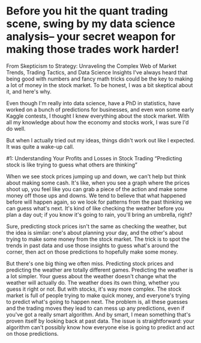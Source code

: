 # Before you hit the quant trading scene, swing by my data science analysis– your secret weapon for making those trades work harder!
From Skepticism to Strategy: Unraveling the Complex Web of Market Trends, Trading Tactics, and Data Science Insights
I've always heard that being good with numbers and fancy math tricks could be the key to making a lot of money in the stock market. To be honest, I was a bit skeptical about it, and here's why.

Even though I'm really into data science, have a PhD in statistics, have worked on a bunch of predictions for businesses, and even won some early Kaggle contests, I thought I knew everything about the stock market. With all my knowledge about how the economy and stocks work, I was sure I'd do well.

But when I actually tried out my ideas, things didn't work out like I expected. It was quite a wake-up call.

#1: Understanding Your Profits and Losses in Stock Trading 
“Predicting stock is like trying to guess what others are thinking”

When we see stock prices jumping up and down, we can't help but think about making some cash. It's like, when you see a graph where the prices shoot up, you feel like you can grab a piece of the action and make some money off those ups and downs. We tend to believe that what happened before will happen again, so we look for patterns from the past thinking we can guess what's next. It's kind of like checking the weather before you plan a day out; if you know it's going to rain, you'll bring an umbrella, right? 

Sure, predicting stock prices isn't the same as checking the weather, but the idea is similar: one's about planning your day, and the other's about trying to make some money from the stock market. The trick is to spot the trends in past data and use those insights to guess what's around the corner, then act on those predictions to hopefully make some money.

But there's one big thing we often miss. Predicting stock prices and predicting the weather are totally different games. Predicting the weather is a lot simpler. Your guess about the weather doesn't change what the weather will actually do. The weather does its own thing, whether you guess it right or not. But with stocks, it's way more complex. The stock market is full of people trying to make quick money, and everyone's trying to predict what's going to happen next. The problem is, all these guesses and the trading moves they lead to can mess up any predictions, even if you've got a really smart algorithm. And by smart, I mean something that's proven itself by looking back at past data. The issue is straightforward: your algorithm can't possibly know how everyone else is going to predict and act on those predictions.
